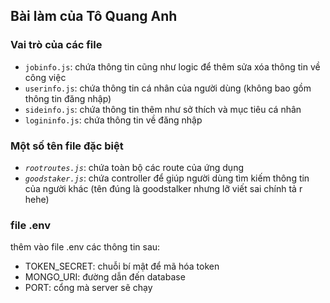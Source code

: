 Bài làm của Tô Quang Anh
---
### Vai trò của các file 
- `jobinfo.js`: chứa thông tin cũng như logic để thêm sửa xóa thông tin về công việc
- `userinfo.js`: chứa thông tin cá nhân của người dùng (không bao gồm thông tin đăng nhập)
- `sideinfo.js`: chứa thông tin thêm như sở thích và mục tiêu cá nhân
- `logininfo.js`: chứa thông tin về đăng nhập
### Một số tên file đặc biệt
- *`rootroutes.js`*: chứa toàn bộ các route của ứng dụng
- *`goodstaker.js`*: chứa controller để giúp người dùng tìm kiếm thông tin của người khác (tên đúng là goodstalker nhưng lỡ viết sai chính tả r hehe)

### file .env

thêm vào file .env các thông tin sau:
- TOKEN_SECRET: chuỗi bí mật để mã hóa token
- MONGO_URI: đường dẫn đến database
- PORT: cổng mà server sẽ chạy